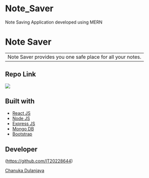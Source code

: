 # Note_Saver
Note Saving Application developed using MERN

# Note Saver
<table>
<tr>
<td>
  Note Saver provides you one safe place for all your notes.
</td>
</tr>
</table>

## Repo Link 
![](https://github.com/IT20228644/Note_Saver.git)


## Built with 

- [React JS](https://reactjs.org/)
- [Node JS](https://nodejs.org/) 
- [Express JS](https://expressjs.com/)
- [Mongo DB](https://www.mongodb.com/)
- [Bootstrap](http://getbootstrap.com/)

## Developer
(https://github.com/IT20228644)

[Chanuka Dulanjaya ](https://github.com/IT20228644)
